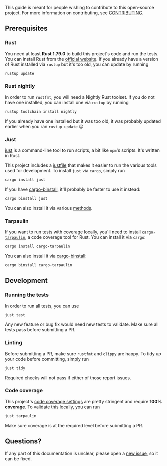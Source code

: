 This guide is meant for people wishing to contribute to this open-source project. For more information on contributing, see [CONTRIBUTING](CONTRIBUTING.md).

## Prerequisites

### Rust

You need at least **Rust 1.79.0** to build this project's code and run the tests. You can install Rust from the [official website](https://www.rust-lang.org/tools/install).
If you already have a version of Rust installed via `rustup` but it's too old, you can update by running

```sh
rustup update
```

### Rust nightly

In order to run `rustfmt`, you will need a Nightly Rust toolset. If you do not have one installed, you can install one via `rustup` by running

```sh
rustup toolchain install nightly
```

If you already have one installed but it was too old, it was probably updated earlier when you ran `rustup update` 😉

### Just

[just](https://github.com/casey/just) is a command-line tool to run scripts, a bit like `npm`'s scripts. It's written in Rust.

This project includes a [justfile](justfile) that makes it easier to run the various tools used for development. To install `just` via `cargo`, simply run

```sh
cargo install just
```

If you have [cargo-binstall](https://github.com/cargo-bins/cargo-binstall), it'll probably be faster to use it instead:

```sh
cargo binstall just
```

You can also install it via various [methods](https://github.com/casey/just#packages).

### Tarpaulin

If you want to run tests with coverage locally, you'll need to install [`cargo-tarpaulin`](https://github.com/xd009642/tarpaulin), a code coverage tool for Rust. You can install it via `cargo`:

```sh
cargo install cargo-tarpaulin
```

You can also install it via [cargo-binstall](https://github.com/cargo-bins/cargo-binstall):

```sh
cargo binstall cargo-tarpaulin
```

## Development

### Running the tests

In order to run all tests, you can use

```sh
just test
```

Any new feature or bug fix would need new tests to validate. Make sure all tests pass before submitting a PR.

### Linting

Before submitting a PR, make sure `rustfmt` and `clippy` are happy. To tidy up your code before committing, simply run

```sh
just tidy
```

Required checks will not pass if either of those report issues.

### Code coverage

This project's [code coverage settings](codecov.yml) are pretty stringent and require **100% coverage**. To validate this locally, you can run

```sh
just tarpaulin
```

Make sure coverage is at the required level before submitting a PR.

## Questions?

If any part of this documentation is unclear, please open a [new issue](https://github.com/clechasseur/msrv-prep/issues/new/choose), so it can be fixed.
